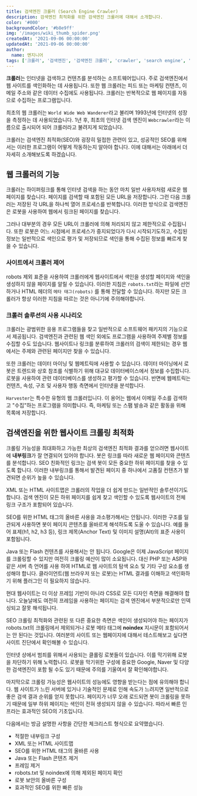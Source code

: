 ```yaml
---
title: 검색엔진 크롤러 (Search Engine Crawler)
description: 검색엔진 최적화를 위한 검색엔진 크롤러에 대해서 소개합니다.
color: '#000'
backgroundColor: '#b8e9ff'
img: '/images/wiki_thumb_spider.png'
createdAt: '2021-09-06 00:00:00'
updatedAt: '2021-09-06 00:00:00'
author:
  name: 엔지니어
tags: ['크롤러', '검색엔진', '검색엔진 크롤러', 'crawler', 'search engine', 'search engine crawler']
---
```


**크롤러**는 인터넷을 검색하고 컨텐츠를 분석하는 소프트웨어입니다. 주로 검색엔진에서 웹 사이트를 색인화하는 데 사용됩니다. 또한 웹 크롤러는 피드 또는 마케팅 컨텐츠, 이메일 주소와 같은 데이터 수집에도 사용됩니다. 크롤러는  반복적으로 웹 페이지를 자동으로 수집하는 프로그램입니다.

<!--more-->

최초의 웹 크롤러는 `World Wide Web Wanderer`라고 불리며 1993년에 인터넷의 성장을 측정하는 데 사용되었습니다. 1년 후, 최초의 인터넷 검색 엔진이 `Webcrawler`라는 이름으로 출시되어 되어 크롤러라고 불려지게 되었습니다.

크롤러는 검색엔진 최적화(SEO)와 굉장히 밀접한 관련이 있고, 성공적인 SEO를 위해서는 이러한 프로그램이 어떻게 작동하는지 알아야 합니다. 이에 대해서는 아래에서 더 자세히 소개해보도록 하겠습니다.

## 웹 크롤러의 기능

크롤러는 하이퍼링크를 통해 인터넷 검색을 하는 동안 마치 일반 사용자처럼 새로운 웹 페이지를 찾습니다. 페이지를 검색할 때 포함된 모든 URL을 저장합니다. 그런 다음 크롤러는 저장된 각 URL을 하나씩 열어 프로세스를 반복합니다. 이러한 방식으로 검색엔진은 로봇을 사용하여 웹에서 링크된 페이지를 찾습니다.

그러나 대부분의 경우 모든 URL이 크롤러에 의해 처리되지 않고 제한적으로 수집됩니다. 또한 로봇은 어느 시점에서 프로세스가 중지되었다가 다시 시작되기도하고, 수집된 정보는 일반적으로 색인으로 평가 및 저장되므로 색인을 통해 수집된 정보를 빠르게 찾을 수 있습니다.

### 사이트에서 크롤러 제어

robots 제외 표준을 사용하여 크롤러에게 웹사이트에서 색인을 생성할 페이지와 색인을 생성하지 않을 페이지를 알릴 수 있습니다. 이러한 지침은 `robots.txt`라는 파일에 선언하거나 HTML 헤더의 `메타 태그(robots)` 를 통해 전달할 수 있습니다. 하지만 모든 크롤러가 항상 이러한 지침을 따르는 것은 아니기에 주의해야합니다.

### 크롤러 솔루션의 사용 시나리오

크롤러는 광범위한 응용 프로그램들을 찾고 일반적으로 소프트웨어 패키지의 기능으로서 제공됩니다. 검색엔진과 관련된 웹 색인 외에도 프로그램을 사용하여 주제별 정보를 수집할 수도 있습니다. 웹사이트나 링크를 분류하여 크롤러의 검색이 제한되는 경우 웹에서는 주제와 관련된 페이지만 찾을 수 있습니다.

또한 크롤러는 데이터 마이닝 및 웹메트릭에 사용할 수 있습니다. 데이터 마이닝에서 로봇은 트렌드와 상호 참조를 식별하기 위해 대규모 데이터베이스에서 정보를 수집합니다. 로봇을 사용하여 관련 데이터베이스를 생성하고 평가할 수 있습니다. 반면에 웹메트릭는 컨텐츠, 속성, 구조 및 사용자 행동 측면에서 인터넷을 분석합니다.

`Harvester`는 특수한 유형의 웹 크롤러입니다. 이 용어는 웹에서 이메일 주소를 검색하고 "수집"하는 프로그램을 의미합니다. 즉, 마케팅 또는 스팸 발송과 같은 활동을 위해 목록에 저장합니다.

## 검색엔진을 위한 웹사이트 크롤링 최적화

크롤링 가능성을 최대화하고 가능한 최상의 검색엔진 최적화 결과를 얻으려면 웹사이트에 **내부링크**가 잘 연결되어 있어야 합니다. 봇은 링크를 따라 새로운 웹 페이지와 콘텐츠를 분석합니다. SEO 친화적인 링크는 검색 봇이 모든 중요한 하위 페이지를 찾을 수 있도록 합니다. 이러한 내부링크를 통해서 발견된 페이지 중 하나에서 고품질 컨텐츠가 발견되면 순위가 높을 수 있습니다.

XML 또는 HTML 사이트맵은 크롤러의 작업을 더 쉽게 만드는 일반적인 솔루션이기도 합니다. 검색 엔진이 모든 하위 페이지를 쉽게 찾고 색인할 수 있도록 웹사이트의 전체 링크 구조가 포함되어 있습니다.

SEO를 위한 HTML 태그의 올바른 사용을 과소평가해서는 안됩니다. 이러한 구조를 일관되게 사용하면 봇이 페이지 콘텐츠를 올바르게 해석하도록 도울 수 있습니다. 예를 들어 표제(h1, h2, h3 등), 링크 제목(Anchor Text) 및 이미지 설명(Alt)의 표준 사용이 포함됩니다.

Java 또는 Flash 컨텐츠를 사용해서는 안 됩니다. Google은 이제 JavaScript 페이지를 크롤링할 수 있지만 여전히 크롤링 예산이 많이 소요됩니다. 대신 PHP 또는 ASP와 같은 서버 측 언어를 사용 하여 HTML로 웹 사이트의 탐색 요소 및 기타 구성 요소를 생성해야 합니다. 클라이언트(웹 브라우저 또는 로봇)는 HTML 결과를 이해하고 색인화하기 위해 플러그인 이 필요하지 않습니다.

현대 웹사이트는 더 이상 프레임 기반이 아니라 CSS로 모든 디자인 측면을 해결해야 합니다. 오늘날에도 여전히 프레임을 사용하는 페이지는 검색 엔진에서 부분적으로만 인덱싱되고 잘못 해석됩니다.

SEO 크롤링 최적화와 관련된 또 다른 중요한 측면은 색인이 생성되어야 하는 페이지가 robots.txt의 크롤링에서 제외되거나 로봇 메타 태그에 **noindex** 지시문이 포함되어서는 안 된다는 것입니다. 여러분의 사이트 또는 웹페이지에 대해서 테스트해보고 싶다면 <nuxt-link to="/diagnosis">사이트 진단</nuxt-link>에서 확인해볼 수 있습니다.

인터넷 상에서 범죄를 위해서 사용되는 클롤링 로봇들이 있습니다. 이를 막기위해 로봇을 차단하기 위해 노력합니다. 로봇을 막기위한 구성에 중요한 Google, Naver 및 다양한 검색엔진이 포함 될 수도 있기 때문에 주의를 기울여서 잘 확인해야합니다.

마지막으로 크롤링 가능성은 웹사이트의 성능에도 영향을 받는다는 점에 유의해야 합니다. 웹 사이트가 느린 서버에 있거나 기술적인 문제로 인해 속도가 느려지면 일반적으로 좋은 검색 결과 순위를 얻지 못합니다. 페이지가 너무 오래 로드되면 봇이 크롤링을 못하기 때문에 일부 하위 페이지는 색인이 전혀 생성되지 않을 수 있습니다. 따라서 빠른 인프라는 효과적인 SEO의 기초입니다.

다음에서는 방금 설명한 사항을 간단한 체크리스트 형식으로 요약했습니다.

- 적절한 내부링크 구성
- XML 또는 HTML 사이트맵
- SEO를 위한 HTML 태그의 올바른 사용
- Java 또는 Flash 콘텐츠 제거
- 프레임 제거
- robots.txt 및 noindex에 의해 제외된 페이지 확인
- 로봇 보안의 올바른 구성
- 효과적인 SEO를 위한 빠른 성능
